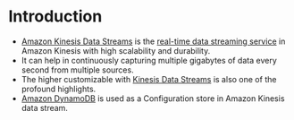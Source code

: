 # Introduction
- [Amazon Kinesis Data Streams](https://aws.amazon.com/kinesis/data-streams/) is the [real-time data streaming service](../../../../1_HLDDesignComponents/5_BigDataComponents/StreamProcessing/Readme.md) in Amazon Kinesis with high scalability and durability.
- It can help in continuously capturing multiple gigabytes of data every second from multiple sources.
- The higher customizable with [Kinesis Data Streams]() is also one of the profound highlights.
- [Amazon DynamoDB](../../../6_DatabaseServices/AmazonDynamoDB/Readme.md) is used as a Configuration store in Amazon Kinesis data stream.
